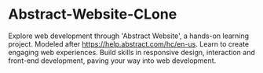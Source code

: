 # Abstract-Website-CLone
Explore web development through 'Abstract Website', a hands-on learning project. Modeled after https://help.abstract.com/hc/en-us. Learn to create engaging web experiences. Build skills in responsive design, interaction and front-end development, paving your way into web development.
